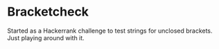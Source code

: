 # Bracketcheck

Started as a Hackerrank challenge to test strings for unclosed brackets. Just playing around with it.
